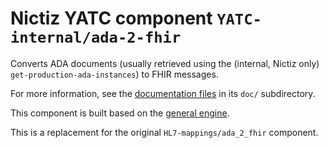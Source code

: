 # Nictiz YATC component `YATC-internal/ada-2-fhir`

Converts ADA documents (usually retrieved using the (internal, Nictiz only) `get-production-ada-instances`) to FHIR messages.

For more information, see the [documentation files](doc/index.md) in its `doc/` subdirectory.

This component is built based on the [general engine](../../YATC-shared/doc/general-engine.md). 

This is a replacement for the original `HL7-mappings/ada_2_fhir` component. 
